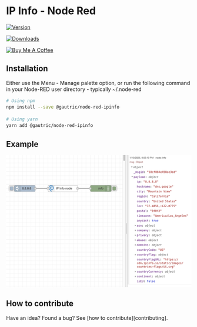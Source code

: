# IP Info - Node Red 

 [![Version](https://img.shields.io/npm/v/@gautric/node-red-ipinfo.svg)](https://www.npmjs.com/package/@gautric/node-red-ipinfo) 
 
 [![Downloads](https://img.shields.io/npm/dt/@gautric/node-red-ipinfo.svg)](https://www.npmjs.com/package/@gautric/node-red-ipinfo) 

<a href="https://www.buymeacoffee.com/gautric" target="_blank"><img src="https://www.buymeacoffee.com/assets/img/custom_images/yellow_img.png" alt="Buy Me A Coffee"></a>

## Installation

Either use the Menu - Manage palette option, or run the following command in your Node-RED user directory - typically ~/.node-red

```sh
# Using npm
npm install --save @gautric/node-red-ipinfo

# Using yarn
yarn add @gautric/node-red-ipinfo
```

## Example

![Screenshot](images/Screenshoot.png)

## How to contribute
Have an idea? Found a bug? See [how to contribute][contributing].
